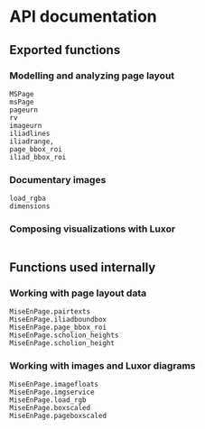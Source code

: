 # API documentation


## Exported functions


### Modelling and analyzing page layout

```@docs
MSPage
msPage
pageurn
rv
imageurn
iliadlines
iliadrange, 
page_bbox_roi
iliad_bbox_roi
```

### Documentary images

```@docs
load_rgba
dimensions
```

### Composing visualizations with Luxor

```@docs

```

## Functions used internally

### Working with page layout data

```@docs
MiseEnPage.pairtexts
MiseEnPage.iliadboundbox
MiseEnPage.page_bbox_roi
MiseEnPage.scholion_heights
MiseEnPage.scholion_height
```

### Working with images and Luxor diagrams

```@docs
MiseEnPage.imagefloats
MiseEnPage.imgservice
MiseEnPage.load_rgb
MiseEnPage.boxscaled
MiseEnPage.pageboxscaled
```
